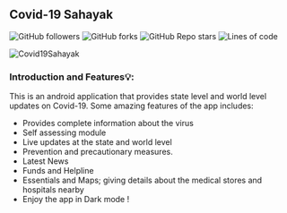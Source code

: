 ## Covid-19 Sahayak

![GitHub followers](https://img.shields.io/github/followers/smv1999?style=for-the-badge)
![GitHub forks](https://img.shields.io/github/forks/smv1999/Covid19Sahayak?style=for-the-badge)
![GitHub Repo stars](https://img.shields.io/github/stars/smv1999/Covid19Sahayak?style=for-the-badge)
![Lines of code](https://img.shields.io/tokei/lines/github/smv1999/Covid19Sahayak?style=for-the-badge)

![Covid19Sahayak](https://socialify.git.ci/smv1999/Covid19Sahayak/image?forks=1&issues=1&language=1&owner=1&pattern=Brick%20Wall&pulls=1&stargazers=1&theme=Dark)

### Introduction and Features💡:

This is an android application that provides state level and world level updates on Covid-19. Some amazing features of the app includes:

* Provides complete information about the virus
* Self assessing module
* Live updates at the state and world level
* Prevention and precautionary measures.
* Latest News
* Funds and Helpline
* Essentials and Maps; giving details about the medical stores and hospitals nearby
* Enjoy the app in Dark mode !
